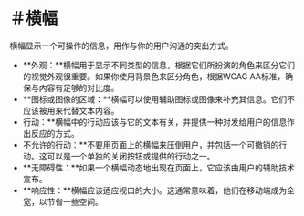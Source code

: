 # ＃横幅

横幅显示一个可操作的信息，用作与你的用户沟通的突出方式。

- **外观：**横幅用于显示不同类型的信息，根据它们所扮演的角色来区分它们的视觉外观很重要。如果你使用背景色来区分角色，根据WCAG AA标准，确保与内容有足够的对比度。
- **图标或图像的区域：**横幅可以使用辅助图标或图像来补充其信息。它们不应该被用来代替文本内容。
- 行动：**横幅中的行动应该与它的文本有关，并提供一种对发给用户的信息作出反应的方式。
- 不允许的行动：**不要用页面上的横幅来压倒用户，并包括一个可撤销的行动。这可以是一个单独的关闭按钮或提供的行动之一。
- **无障碍性：**如果一个横幅动态地出现在页面上，它应该由用户的辅助技术宣布。
- **响应性：**横幅应该适应视口的大小。这通常意味着，他们在移动端成为全宽，以节省一些空间。
